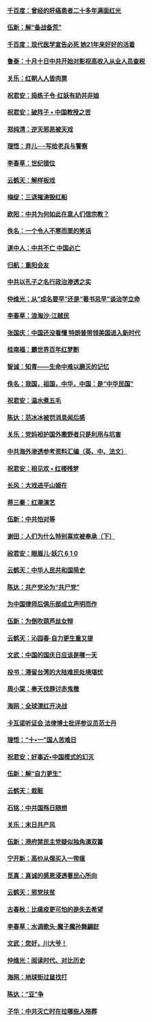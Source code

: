 #### [千百度：曾经的肝癌患者二十多年满面红光](../pages/nsc993/n10775728.md?t=10110632) 

#### [伍新：解“备战备荒”](../pages/nsc993/n10773928.md?t=10110632) 

#### [千百度：现代医学宣告必死 她21年来好好的活着](../pages/nsc993/n10773703.md?t=10110632) 

#### [鲁泰：十月十日中共开始对影视高收入从业人员查税](../pages/nsc993/n10773444.md?t=10110632) 

#### [关乐：红朝人人皆肉票](../pages/nsc993/n10773429.md?t=10110632) 

#### [祝君安：捣练子令‧红妖有奶并非娘](../pages/nsc993/n10773412.md?t=10110632) 

#### [祝君安：破阵子 • 中国教授之苦](../pages/nsc993/n10772347.md?t=10110632) 

#### [郑纯清：逆天邪恶被天戏](../pages/nsc993/n10772339.md?t=10110632) 

#### [理悟：弃儿──写给老兵与警察](../pages/nsc993/n10772337.md?t=10110632) 

#### [李春草：世纪错位](../pages/nsc993/n10768198.md?t=10110632) 

#### [云鹤天：解样板戏](../pages/nsc993/n10768193.md?t=10110632) 

#### [梅绽：三退摧涛毁红船](../pages/nsc993/n10768163.md?t=10110632) 

#### [欧阳：中共为何如此在意人们信宗教？](../pages/nsc993/n10768144.md?t=10110632) 

#### [佚名：一个令人不寒而栗的笑话](../pages/nsc993/n10768061.md?t=10110632) 

#### [道中人：中共不亡 中国必亡](../pages/nsc993/n10768017.md?t=10110632) 

#### [归航：重阳会友](../pages/nsc993/n10767544.md?t=10110632) 

#### [中共以孔子之名行政治渗透之实](../pages/nsc993/n10767697.md?t=10110632) 

#### [仲维光：从“成名要早”还是“著书忌早”谈治学立命](../pages/nsc993/n10767650.md?t=10110632) 

#### [李春草：浪淘沙‧江贼民](../pages/nsc993/n10767480.md?t=10110632) 

#### [张国庆：中国还没看懂 特朗普带领美国进入新时代](../pages/nsc993/n10764224.md?t=10110632) 

#### [桂南福：霸世界百年红梦断](../pages/nsc993/n10762380.md?t=10110632) 

#### [智诚：知青——生命中难以磨灭的记忆](../pages/nsc993/n10762372.md?t=10110632) 

#### [佚名：我国，祖国，中华，中国：是“中华民国”](../pages/nsc993/n10762366.md?t=10110632) 

#### [祝君安：温水煮五毛](../pages/nsc993/n10762362.md?t=10110632) 

#### [陈达：范冰冰被罚消息闻后感](../pages/nsc993/n10760142.md?t=10110632) 

#### [关乐：党妈袒护国外撒野者只是利用与坑害](../pages/nsc993/n10760019.md?t=10110632) 

#### [中共海外渗透参考资料汇编（英、中、法文）](../pages/nsc993/n10756055.md?t=10110632) 

#### [祝君安：相见欢  •  红楼残梦](../pages/nsc993/n10757542.md?t=10110632) 

#### [长风：大戏进平山姆在](../pages/nsc993/n10757155.md?t=10110632) 

#### [蒋三秦：红潮演艺](../pages/nsc993/n10756736.md?t=10110632) 

#### [伍新：中共怕对等](../pages/nsc993/n10754812.md?t=10110632) 

#### [谢田：人们为什么特别喜欢被奉承（下）](../pages/nsc993/n10755072.md?t=10110632) 

#### [祋君安：眼眉儿‧妖穴 6 1 0](../pages/nsc993/n10754802.md?t=10110632) 

#### [云鹤天：中华人民共和国简史](../pages/nsc993/n10753546.md?t=10110632) 

#### [陈达：共产党沦为“共尸党”](../pages/nsc993/n10753506.md?t=10110632) 

#### [为中国律师后俱乐部成立声明而作](../pages/nsc993/n10753359.md?t=10110632) 

#### [伍新：为倒吹葫芦丝女辩](../pages/nsc993/n10753300.md?t=10110632) 

#### [云鹤天：沁园春‧自力更生重又提](../pages/nsc993/n10752681.md?t=10110632) 

#### [文武：中国的国庆日应该是哪一天](../pages/nsc993/n10752564.md?t=10110632) 

#### [投书：滞留台湾的大陆难民处境堪忧](../pages/nsc993/n10751122.md?t=10110632) 

#### [周小棠：奉天伐罪讨赤鬼檄](../pages/nsc993/n10749279.md?t=10110632) 

#### [海网：全球漂红开决战](../pages/nsc993/n10747774.md?t=10110632) 

#### [卡瓦诺听证会 法律博士批评参议员范士丹](../pages/nsc993/n10748504.md?t=10110632) 

#### [理悟：“十•一”国人苦难日](../pages/nsc993/n10747763.md?t=10110632) 

#### [祝君安：好事近•中国模式的幻灭](../pages/nsc993/n10747755.md?t=10110632) 

#### [伍新：解“自力更生”](../pages/nsc993/n10747744.md?t=10110632) 

#### [云鹤天：栽赃](../pages/nsc993/n10747735.md?t=10110632) 

#### [石铭：中共国殇日随想](../pages/nsc993/n10747202.md?t=10110632) 

#### [关乐：末日共产风](../pages/nsc993/n10745398.md?t=10110632) 

#### [伍新：港府禁民主党疑似独角演双簧](../pages/nsc993/n10745393.md?t=10110632) 

#### [宁开新：高价从俄买入一带瘟](../pages/nsc993/n10745381.md?t=10110632) 

#### [觅真：真诚的感恩浸透著民心所向](../pages/nsc993/n10746220.md?t=10110632) 

#### [云鹤天：邪党扶贫](../pages/nsc993/n10745370.md?t=10110632) 

#### [古春秋：比瘟疫更可怕的是失去希望](../pages/nsc993/n10745352.md?t=10110632) 

#### [李春草：水调歌头‧魔子魔孙舞翩跹](../pages/nsc993/n10744963.md?t=10110632) 

#### [文武：您好，川大爷！](../pages/nsc993/n10739572.md?t=10110632) 

#### [仲维光：阅读时代、对比历史](../pages/nsc993/n10744494.md?t=10110632) 

#### [海网：地球街过鼠找打](../pages/nsc993/n10741404.md?t=10110632) 

#### [陈达：“豆”争](../pages/nsc993/n10741375.md?t=10110632) 

#### [子华：中共灭亡时在拉哪些人陪葬](../pages/nsc993/n10741320.md?t=10110632) 

